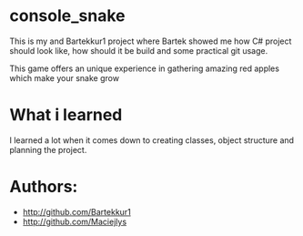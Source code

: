 # console_snake 
This is my and Bartekkur1 project where Bartek showed me how C# project should look like, how should it be build and some practical git usage.

This game offers an unique experience in gathering amazing red apples which make your snake grow 


# What i learned
I learned a lot when it comes down to creating classes, object structure and planning the project.


# Authors:
* http://github.com/Bartekkur1
* http://github.com/Maciejlys
